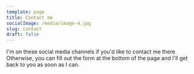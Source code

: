 ```yaml
---
template: page
title: Contact me
socialImage: /media/image-4.jpg
slug: contact
draft: false
---
```


I'm on these social media channels if you'd like to contact me there. Otherwise, you can fill out the form at the bottom of the page and I'll get back to you as soon as I can.

